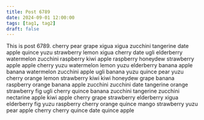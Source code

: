 ```yaml
---
title: Post 6789
date: 2024-09-01 12:00:00
tags: [tag1, tag2]
draft: false
---
```

This is post 6789.
cherry
pear
grape
xigua
xigua
zucchini
tangerine
date
apple
quince
yuzu
strawberry
lemon
xigua
cherry
date
ugli
elderberry
watermelon
zucchini
raspberry
kiwi
apple
raspberry
honeydew
strawberry
apple
apple
cherry
yuzu
watermelon
lemon
yuzu
elderberry
banana
apple
banana
watermelon
zucchini
apple
ugli
banana
yuzu
quince
pear
yuzu
cherry
orange
lemon
strawberry
kiwi
kiwi
honeydew
grape
banana
raspberry
orange
banana
apple
zucchini
zucchini
date
tangerine
orange
strawberry
fig
ugli
cherry
quince
banana
zucchini
tangerine
zucchini
nectarine
apple
kiwi
apple
cherry
grape
strawberry
elderberry
xigua
elderberry
fig
yuzu
raspberry
cherry
orange
quince
mango
strawberry
yuzu
pear
apple
cherry
cherry
quince
date
quince
apple
